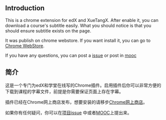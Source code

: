 ## Introduction

This is a chrome extension for edX and XueTangX. After enable it, you can download a course's subtitle easily. What you should notice is that you should ensure subtitle exists on the page.

It was publish on chrome webstore. If you want install it, you can go to [Chrome WebStore](https://chrome.google.com/webstore/detail/adgfnlgphaiikchoamabifhaakkpbcpl/publish-delayed?hl=zh-CN).

If you have any questions, you can post a [issue](https://github.com/lizheming/SubtitleDownload/issues) or post in [mooc](http://mooc.guokr.com/post/603342/)
## 简介

这是一个专门为edX和学堂在线写的Chrome插件。启用插件后你可以非常方便的下载到课程的字幕文件，前提是你需要保证页面上存在字幕。

插件已经在Chrome网上商店发布，想要安装的请移步[Chrome网上商店](https://chrome.google.com/webstore/detail/adgfnlgphaiikchoamabifhaakkpbcpl/publish-delayed?hl=zh-CN)。

如果你有任何疑问，你可以在[项目issue](https://github.com/lizheming/SubtitleDownload/issues) 中或者[MOOC](http://mooc.guokr.com/post/603342/)上提出来。

